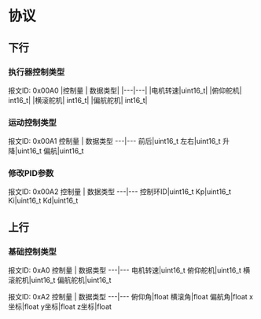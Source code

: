 
# 协议

## 下行

### 执行器控制类型
报文ID: 0x00A0
|控制量 | 数据类型|
|---|---|
|电机转速|uint16_t|
|俯仰舵机| int16_t|
|横滚舵机| int16_t|
|偏航舵机| int16_t|

### 运动控制类型
报文ID: 0x00A1
控制量 | 数据类型
---|---
前后|uint16_t
左右|uint16_t
升降|uint16_t
偏航|uint16_t

### 修改PID参数
报文ID: 0x00A2
控制量 | 数据类型
---|---
控制环ID|uint16_t
Kp|uint16_t
Ki|uint16_t
Kd|uint16_t



## 上行
### 基础控制类型
报文ID: 0xA0
控制量 | 数据类型
---|---
电机转速|uint16_t
俯仰舵机|uint16_t
横滚舵机|uint16_t
偏航舵机|uint16_t

报文ID: 0xA2
控制量 | 数据类型
---|---
俯仰角|float
横滚角|float
偏航角|float
x坐标|float
y坐标|float
z坐标|float


